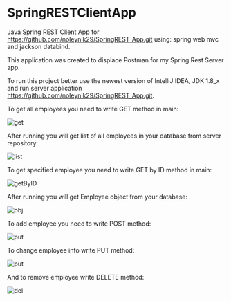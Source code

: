 # SpringRESTClientApp

Java Spring REST Client App for https://github.com/noleynik29/SpringREST_App.git using: spring web mvc and jackson databind.

This application was created to displace Postman for my Spring Rest Server app.

To run this project better use the newest version of IntelliJ IDEA, JDK 1.8_x and run server application https://github.com/noleynik29/SpringREST_App.git.

To get all employees you need to write GET method in main:

![get](https://user-images.githubusercontent.com/71104368/191565456-cdb34815-f286-4173-9d2f-e87d2f95c29c.png)

After running you will get list of all employees in your database from server repository.

![list](https://user-images.githubusercontent.com/71104368/191565937-c9736f7c-fe37-41c7-a066-8a4c7a77be7c.png)

To get specified employee you need to write GET by ID method in main:

![getByID](https://user-images.githubusercontent.com/71104368/191566492-a5f2093c-3f67-42dd-aa64-f1a316ef1f61.png)

After running you will get Employee object from your database:

![obj](https://user-images.githubusercontent.com/71104368/191566654-db12b906-7b02-438c-9b45-0b678c15f8b7.png)

To add employee you need to write POST method:

![put](https://user-images.githubusercontent.com/71104368/191566849-dbfd9de6-84ae-4d65-bcb2-9823e58336ea.png)

To change employee info write PUT method:

![put](https://user-images.githubusercontent.com/71104368/191567024-c7b10312-f24f-4739-8d46-93a524a8343f.png)

And to remove employee write DELETE method:

![del](https://user-images.githubusercontent.com/71104368/191567171-02db70ea-e0e7-4113-ba59-c3e97f8a4e2f.png)
